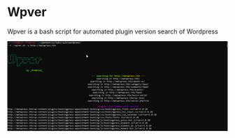#  Wpver

Wpver is a bash script for automated plugin version search of Wordpress

![Screenshot](screenshot.png)
